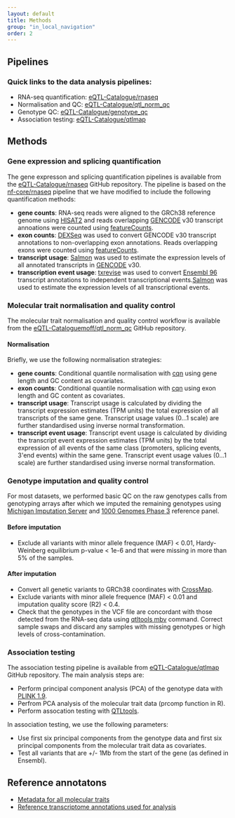 ```yaml
---
layout: default
title: Methods
group: "in_local_navigation"
order: 2
---
```


## Pipelines
### Quick links to the data analysis pipelines:
- RNA-seq quantification: [eQTL-Catalogue/rnaseq](https://github.com/eQTL-Catalogue/rnaseq)
- Normalisation and QC: [eQTL-Catalogue/qtl_norm_qc](https://github.com/eQTL-Catalogue/qtl_norm_qc)
- Genotype QC: [eQTL-Catalogue/genotype_qc](https://github.com/eQTL-Catalogue/genotype_qc)
- Association testing: [eQTL-Catalogue/qtlmap](https://github.com/eQTL-Catalogue/qtlmap)

## Methods

### Gene expression and splicing quantification
The gene expresson and splicing quantification pipelines is available from the [eQTL-Catalogue/rnaseq](https://github.com/eQTL-Catalogue/rnaseq) GitHub repository. The pipeline is based on the [nf-core/rnaseq](https://github.com/nf-core/rnaseq) pipeline that we have modified to include the following quantification methods:
- **gene counts**: RNA-seq reads were aligned to the GRCh38 reference genome using [HISAT2](https://ccb.jhu.edu/software/hisat2/) and reads overlapping [GENCODE](https://www.gencodegenes.org/) v30 transcript annoations were counted using [featureCounts](http://subread.sourceforge.net/).
- **exon counts**: [DEXSeq](https://bioconductor.org/packages/release/bioc/html/DEXSeq.html) was used to convert GENCODE v30 transcript annotations to non-overlapping exon annotations. Reads overlapping exons were counted  using [featureCounts](http://subread.sourceforge.net/).
- **transcript usage**: [Salmon](https://combine-lab.github.io/salmon/) was used to estimate the expression levels of all annotated transcripts in [GENCODE](https://www.gencodegenes.org/) v30.
- **transcription event usage**: [txrevise](https://github.com/kauralasoo/txrevise) was used to convert [Ensembl 96](http://apr2019.archive.ensembl.org/info/data/ftp/index.html) transcript annotations to independent transcriptional events.[Salmon](https://combine-lab.github.io/salmon/) was used to estimate the expression levels of all transcriptional events.  

### Molecular trait normalisation and quality control
The molecular trait normalisation and quality control workflow is available from the [eQTL-Cataloguemoff/qtl_norm_qc](https://github.com/eQTL-Catalogue/qtl_norm_qc) GitHub repository. 

#### Normalisation
Briefly, we use the following normalisation strategies:
- **gene counts**: Conditional quantile normalisation with [cqn](http://bioconductor.org/packages/release/bioc/html/cqn.html) using gene length and GC content as covariates.
- **exon counts**: Conditional quantile normalisation with [cqn](http://bioconductor.org/packages/release/bioc/html/cqn.html) using exon length and GC content as covariates.
- **transcript usage**: Transcript usage is calculated by dividing the transcript expression estimates (TPM units) the total expression of all transcripts of the same gene. Transcript usage values (0...1 scale) are further standardised using inverse normal transformation. 
- **transcript event usage**: Transcript event usage is calculated by dividing the transcript event expression estimates (TPM units) by the total expression of all events of the same class (promoters, splicing events, 3'end events) within the same gene. Transcript event usage values (0...1 scale) are further standardised using inverse normal transformation. 

### Genotype imputation and quality control
For most datasets, we performed basic QC on the raw genotypes calls from genotyping arrays after which we imputed the remaining genotypes using [Michigan Imputation Server](https://imputationserver.sph.umich.edu/index.html#!) and [1000 Genomes Phase 3](https://imputationserver.readthedocs.io/en/latest/reference-panels/) reference panel. 

#### Before imputation
- Exclude all variants with minor allele frequence (MAF) < 0.01, Hardy-Weinberg equilibrium p-value < 1e-6 and that were missing in more than 5% of the samples.

#### After imputation
- Convert all genetic variants to GRCh38 coordinates with [CrossMap](http://crossmap.sourceforge.net/).
- Exclude variants with minor allele frequence (MAF) < 0.01 and imputation quality score (R2) < 0.4.
- Check that the genotypes in the VCF file are concordant with those detected from the RNA-seq data using [qtltools mbv](https://doi.org/10.1093/bioinformatics/btx074) command. Correct sample swaps and discard any samples with missing genotypes or high levels of cross-contamination.

### Association testing

The association testing pipeline is available from [eQTL-Catalogue/qtlmap](https://github.com/eQTL-Catalogue/qtlmap) GitHub repository. The main analysis steps are:
- Perform principal component analysis (PCA) of the genotype data with [PLINK 1.9](https://www.cog-genomics.org/plink/1.9/). 
- Perfrom PCA analysis of the molecular trait data (prcomp function in R).
- Perform assocation testing with [QTLtools](https://qtltools.github.io/qtltools/).

In association testing, we use the following parameters:
- Use first six principal components from the genotype data and first six principal components from the molecular trait data as covariates.
- Test all variants that are +/- 1Mb from the start of the gene (as defined in Ensembl).

## Reference annotatons
- [Metadata for all molecular traits](http://doi.org/10.5281/zenodo.3366011)
- [Reference transcriptome annotations used for analysis](https://zenodo.org/record/3366280#.XVG9q5MzaXU)

